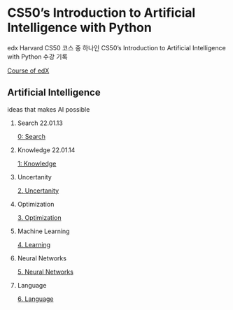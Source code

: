 # CS50’s Introduction to Artificial Intelligence with Python

edx Harvard CS50 코스 중 하나인 CS50’s Introduction to Artificial Intelligence with Python 수강 기록

[Course of edX](https://learning.edx.org/course/course-v1:HarvardX+CS50AI+1T2020/home)

## Artificial Intelligence

ideas that makes AI possible

1. Search 22.01.13
    
    [0: Search](CS50AI/0-Search.md)
    
2. Knowledge 22.01.14
    
    [1: Knowledge](CS50AI/1-Knowledge.md)
    
3. Uncertanity 
    
    [2. Uncertanity](CS50AI/2-Uncertanity.md)
    
4. Optimization 
    
    [3. Optimization](CS50AI/3-Optimization.md)
    
5. Machine Learning 
    
    [4. Learning](CS50AI/4-Learning.md)
    
6. Neural Networks 
    
    [5. Neural Networks](CS50AI/5-Neural-Networks.md)
    
7. Language 
    
    [6. Language](CS50AI/6-Language.md)
